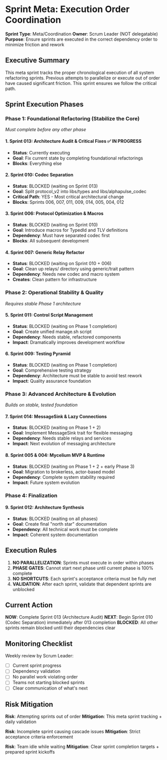 # Sprint Meta: Execution Order Coordination

**Sprint Type**: Meta/Coordination
**Owner**: Scrum Leader (NOT delegatable)
**Purpose**: Ensure sprints are executed in the correct dependency order to minimize friction and rework

## Executive Summary

This meta sprint tracks the proper chronological execution of all system refactoring sprints. Previous attempts to parallelize or execute out of order have caused significant friction. This sprint ensures we follow the critical path.

## Sprint Execution Phases

### Phase 1: Foundational Refactoring (Stabilize the Core)
*Must complete before any other phase*

#### 1. Sprint 013: Architecture Audit & Critical Fixes ✅ IN PROGRESS
- **Status**: Currently executing
- **Goal**: Fix current state by completing foundational refactorings
- **Blocks**: Everything else

#### 2. Sprint 010: Codec Separation 
- **Status**: BLOCKED (waiting on Sprint 013)
- **Goal**: Split protocol_v2 into libs/types and libs/alphapulse_codec
- **Critical Path**: YES - Most critical architectural change
- **Blocks**: Sprints 006, 007, 011, 009, 014, 005, 004, 012

#### 3. Sprint 006: Protocol Optimization & Macros
- **Status**: BLOCKED (waiting on Sprint 010)
- **Goal**: Introduce macros for TypedId and TLV definitions
- **Dependency**: Must have separated codec first
- **Blocks**: All subsequent development

#### 4. Sprint 007: Generic Relay Refactor
- **Status**: BLOCKED (waiting on Sprint 010 + 006)
- **Goal**: Clean up relays/ directory using generic/trait pattern
- **Dependency**: Needs new codec and macro system
- **Creates**: Clean pattern for infrastructure

### Phase 2: Operational Stability & Quality
*Requires stable Phase 1 architecture*

#### 5. Sprint 011: Control Script Management
- **Status**: BLOCKED (waiting on Phase 1 completion)
- **Goal**: Create unified manage.sh script
- **Dependency**: Needs stable, refactored components
- **Impact**: Dramatically improves development workflow

#### 6. Sprint 009: Testing Pyramid
- **Status**: BLOCKED (waiting on Phase 1 completion)
- **Goal**: Comprehensive testing strategy
- **Dependency**: Architecture must be stable to avoid test rework
- **Impact**: Quality assurance foundation

### Phase 3: Advanced Architecture & Evolution
*Builds on stable, tested foundation*

#### 7. Sprint 014: MessageSink & Lazy Connections
- **Status**: BLOCKED (waiting on Phase 1 + 2)
- **Goal**: Implement MessageSink trait for flexible messaging
- **Dependency**: Needs stable relays and services
- **Impact**: Next evolution of messaging architecture

#### 8. Sprint 005 & 004: Mycelium MVP & Runtime
- **Status**: BLOCKED (waiting on Phase 1 + 2 + early Phase 3)
- **Goal**: Migration to brokerless, actor-based model
- **Dependency**: Complete system stability required
- **Impact**: Future system evolution

### Phase 4: Finalization

#### 9. Sprint 012: Architecture Synthesis
- **Status**: BLOCKED (waiting on all phases)
- **Goal**: Create final "north star" documentation
- **Dependency**: All technical work must be complete
- **Impact**: Coherent system documentation

## Execution Rules

1. **NO PARALLELIZATION**: Sprints must execute in order within phases
2. **PHASE GATES**: Cannot start next phase until current phase is 100% complete
3. **NO SHORTCUTS**: Each sprint's acceptance criteria must be fully met
4. **VALIDATION**: After each sprint, validate that dependent sprints are unblocked

## Current Action

**NOW**: Complete Sprint 013 (Architecture Audit)
**NEXT**: Begin Sprint 010 (Codec Separation) immediately after 013 completion
**BLOCKED**: All other sprints remain blocked until their dependencies clear

## Monitoring Checklist

Weekly review by Scrum Leader:
- [ ] Current sprint progress
- [ ] Dependency validation
- [ ] No parallel work violating order
- [ ] Teams not starting blocked sprints
- [ ] Clear communication of what's next

## Risk Mitigation

**Risk**: Attempting sprints out of order
**Mitigation**: This meta sprint tracking + daily validation

**Risk**: Incomplete sprint causing cascade issues
**Mitigation**: Strict acceptance criteria enforcement

**Risk**: Team idle while waiting
**Mitigation**: Clear sprint completion targets + prepared sprint kickoffs